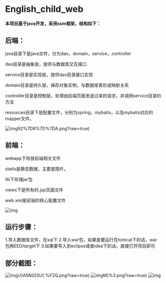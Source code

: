 # English_child_web

**本项目基于java开发，采用ssm框架，结构如下：**

##  后端：

java目录下是java文件，分为dao，domain，service，controller

dao目录是抽象层，提供与数据库交互接口

service目录是实现层，提供dao目录接口实现

domain目录是持久层，保存对象实例，与数据库表形成映射关系

controller目录是控制层，处理由前端页面发送过来的请求，并调用service目录的方法

resources目录下是配置文件，分别为spring，mybatis，以及mybatis对应的mapper文件。

![img](https://github.com/ck784101777/English_child_web/blob/master/photos/T%5DA5%5BYZZCLG_V9%5B)92%7D9%7D%7DA.png?raw=true)

## 前端：

webapp下存放前端相关文件

statis是静态数据，主要是图片。

lib下存储jar包

views下是所有的.jsp页面文件

web.xml是前端的核心配置文件

![img](https://github.com/ck784101777/English_child_web/blob/master/photos/JBGP%605TFN9(T)Z_QY4DDK03.png?raw=true)

## 运行步骤：
1.导入数据库文件，在sql下
2.导入war包，如果是要运行在tomcat下的话，war包再EED/target下
3.如果要导入到eclipse或者idea下的话，直接打开项目即可

## 

## 部分截图：

![img](https://github.com/ck784101777/English_child_web/blob/master/photos/UZCTY18)U}A5NG)SU(`%F2Q.png?raw=true)
![img](https://github.com/ck784101777/English_child_web/blob/master/photos/UO13H3VQNBIB1{1L}T)M[%3.png?raw=true)
![img](https://github.com/ck784101777/English_child_web/blob/master/photos/3%_6J]%IQ$95J_~N57VR6W6.png?raw=true)



